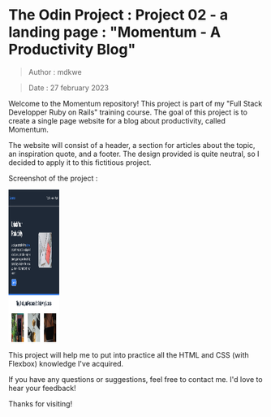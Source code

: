 # The Odin Project : Project 02 - a landing page : "Momentum - A Productivity Blog"
> Author : mdkwe

> Date : 27 february 2023

Welcome to the Momentum repository! This project is part of my "Full Stack Developper Ruby on Rails" training course. The goal of this project is to create a single page website for a blog about productivity, called Momentum.

The website will consist of a header, a section for articles about the topic, an inspiration quote, and a footer. The design provided is quite neutral, so I decided to apply it to this fictitious project.


Screenshot of the project : 
>
<img src="/images/screenshot_page.png" alt="Screenshot of the output" style="height: 300px; width:100px;"/>

This project will help me to put into practice all the HTML and CSS (with Flexbox) knowledge I've acquired.

If you have any questions or suggestions, feel free to contact me. I'd love to hear your feedback!

Thanks for visiting!